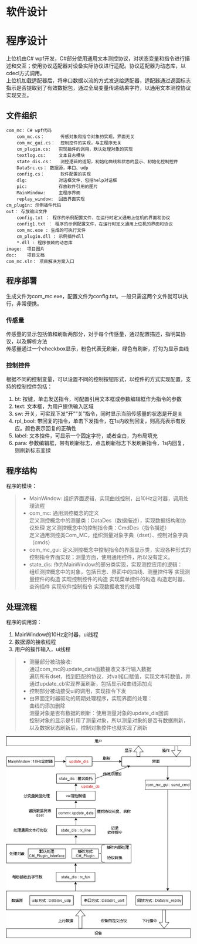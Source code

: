 软件设计  
======
# 程序设计  
上位机由C# wpf开发，C#部分使用通用文本测控协议，对状态变量和指令进行描述和交互；使用协议适配器对设备实际协议进行适配。协议适配器为动态库，以cdecl方式调用。  
上位机加载适配器后，将串口数据以流的方式发送给适配器，适配器通过返回标志指示是否提取到了有效数据包，通过全局变量传递结果字符，以通用文本测控协议实现交互。  
## 文件组织  
```
com_mc: C# wpf代码  
	com_mc.cs：		传感对象和指令对象的实现，界面无关  
	com_mc_gui.cs：	控制控件的实现，与主程序无关  
	cm_plugin.cs:	实现插件的调用，默认处理对象的实现    
	textlog.cs:		文本日志模块  
	state_dis.cs：	测控逻辑的适配，初始化曲线和状态的显示、初始化控制控件  
	DataSrc.cs：	数据源，串口、udp  
	config.cs：		软件配置的实现
	dlg:			对话框文件，包括help对话框  
	pic:			存放软件引用的图片  
	MainWindow:		主程序界面
	replay_window:	回放界面实现
cm_plugin: 示例插件代码  
out： 存放输出文件  
	config.txt ： 程序的示例配置文件，在运行时定义通用上位机的界面和协议  
	config1.txt ： 程序的示例配置文件，在运行时定义通用上位机的界面和协议  
	com_mc.exe : 生成的可执行文件  
	cm_plugin.dll : 示例插件dll
	*.dll : 程序依赖的动态库  
image:  项目图片  
doc:	项目文档  
com_mc.sln：	项目解决方案入口  
```
## 程序部署  
生成文件为com_mc.exe，配置文件为config.txt。一般只需这两个文件就可以执行，非常便携。  
### 传感量  
传感量的显示包括值和刷新两部分，对于每个传感量，通过配置描述，指明其协议，以及解析方法  
传感量通过一个checkbox显示，粉色代表无刷新，绿色有刷新，打勾为显示曲线  
### 控制控件  
根据不同的控制变量，可以设置不同的控制按钮形式，以控件的方式实现配置，支持的控制控件包括：  
1. bt: 按键，单击发送指令，可配置引用文本框或参数编辑框作为指令的参数  
1. text: 文本框，为用户提供输入区域  
1. sw: 开关，可实现下发“开”“关”指令，同时显示当前传感量的状态是开是关  
1. rpl_bool: 带回复的指令，单击下发指令，在1s内收到回复，则高亮表示有反应。颜色表示回复的正确性  
1. label: 文本控件，可显示一个固定字符，或者空白，为布局填充  
1. para: 参数编辑框，带有刷新标志，点击刷新标志下发刷新指令，1s内回复，则刷新标志变绿  
## 程序结构  
程序的模块：  
> - MainWindow: 组织界面逻辑，实现曲线控制，出10Hz定时器，调用处理流程  
> - com_mc: 通用测控概念的定义  
	定义测控概念中的测量类：DataDes（数据描述），实现数据结构和协议处理
	定义测控概念中的控制指令类：CmdDes（指令描述）  
	定义通用测控类Com_MC，组织测量对象字典（dset）、控制对象字典（cmds）
> - com_mc_gui: 定义测控概念中控制指令的界面显示类，实现各种形式的控制指令界面实现；测量方面，使用通用控件，所以没有定义。  
> - state_dis: 作为MainWindow的部分类实现，实现测控应用的逻辑：  
	组织测控概念中的对象，包括日志、界面中的曲线、测量控件等
	实现测量控件的构造
	实现控制控件的构造
	实现菜单控件的构造
	构造定时器，查询插件
	实现软件控制指令
	实现数据收发的处理
## 处理流程  
程序的调用源：
1. MainWindow的10Hz定时器，ui线程  
2. 数据源的接收线程  
3. 用户的操作输入，ui线程  
> - 测量部分被动接收:  
	通过com_mc的update_data函数接收文本行输入数据  
		遍历所有dset，找到匹配的协议，对val接口赋值，实现文本转数值，并通过update_cb实现界面刷新，包括显示和曲线添加点  
> - 控制部分被动接受ui的调用，实现指令下发  
> - 由界面定时器驱动的周期处理程序，实现界面的处理：  
	曲线的添加删除  
	测量对象是否有数据的刷新：使用测量对象的update_dis回调  
控制对象的显示是引用了测量对象，所以测量对象的是否有数据刷新，以及数据状态刷新后，控制对象控件也就实现了刷新  

![image](draft/数据流程.png)  

